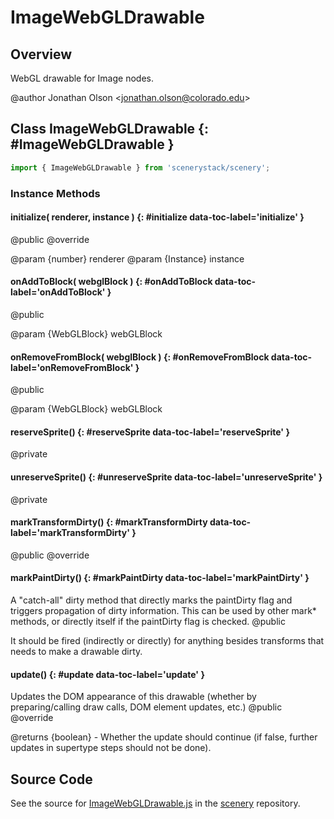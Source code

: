 # ImageWebGLDrawable

## Overview

WebGL drawable for Image nodes.

@author Jonathan Olson &lt;jonathan.olson@colorado.edu&gt;

## Class ImageWebGLDrawable {: #ImageWebGLDrawable }


```js
import { ImageWebGLDrawable } from 'scenerystack/scenery';
```
### Instance Methods

#### initialize( renderer, instance ) {: #initialize data-toc-label='initialize' }

@public
@override

@param {number} renderer
@param {Instance} instance

#### onAddToBlock( webglBlock ) {: #onAddToBlock data-toc-label='onAddToBlock' }

@public

@param {WebGLBlock} webGLBlock

#### onRemoveFromBlock( webglBlock ) {: #onRemoveFromBlock data-toc-label='onRemoveFromBlock' }

@public

@param {WebGLBlock} webGLBlock

#### reserveSprite() {: #reserveSprite data-toc-label='reserveSprite' }

@private

#### unreserveSprite() {: #unreserveSprite data-toc-label='unreserveSprite' }

@private

#### markTransformDirty() {: #markTransformDirty data-toc-label='markTransformDirty' }

@public
@override

#### markPaintDirty() {: #markPaintDirty data-toc-label='markPaintDirty' }

A "catch-all" dirty method that directly marks the paintDirty flag and triggers propagation of dirty
information. This can be used by other mark* methods, or directly itself if the paintDirty flag is checked.
@public

It should be fired (indirectly or directly) for anything besides transforms that needs to make a drawable
dirty.

#### update() {: #update data-toc-label='update' }

Updates the DOM appearance of this drawable (whether by preparing/calling draw calls, DOM element updates, etc.)
@public
@override

@returns {boolean} - Whether the update should continue (if false, further updates in supertype steps should not
                     be done).



## Source Code

See the source for [ImageWebGLDrawable.js](https://github.com/phetsims/scenery/blob/main/js/display/drawables/ImageWebGLDrawable.js) in the [scenery](https://github.com/phetsims/scenery) repository.
